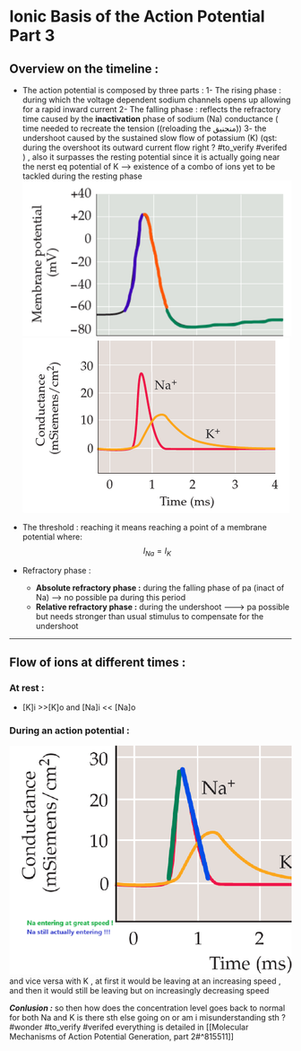 # Ionic Basis of the Action Potential Part 3
## Overview on the timeline :
* The action potential is composed by three parts :
		1- The rising phase : during which the voltage dependent sodium channels opens up allowing for a rapid inward current
		2- The falling phase : reflects the refractory time caused by the **inactivation** phase of sodium (Na) conductance ( time needed to recreate the tension ((reloading the منجنيق))
		3- the undershoot caused by the sustained slow flow of potassium (K) (qst: during the overshoot its outward current flow right ? #to_verify #verifed ) , also it surpasses the resting potential since it is actually going near the nerst eq potential of K 
		--> existence of a combo of ions yet to be tackled during the resting phase  
		![Pasted image 20250720172533](./images/Pasted%20image%2020250720172533.png) ![Pasted image 20250720173310](./images/Pasted%20image%2020250720173310.png)
	
* The threshold : reaching it means reaching a point of a membrane potential where:  $$ I_{Na} = I_{K}$$
* Refractory phase : 
	* **Absolute refractory phase :** during the falling phase of pa (inact of Na) --> no possible pa during this period 
	* **Relative refractory phase :** during the undershoot ---> pa possible but needs stronger than usual stimulus to compensate for the undershoot 
***
## Flow of ions at different times :
### At rest : 
* [K]i >>[K]o and [Na]i << [Na]o 
### During an action potential :
![Pasted image 20250720181217.png](./images/Pasted%20image%2020250720181217.png)
and vice versa with K , at first it would be leaving at an increasing speed , and then it would still be leaving but on increasingly decreasing speed 

***Conlusion :*** so then how does the concentration level goes back to normal for both Na and K is there sth else going on or am i misunderstanding sth ? #wonder #to_verify #verifed everything is detailed in [[Molecular Mechanisms of Action Potential Generation, part 2#^815511]]